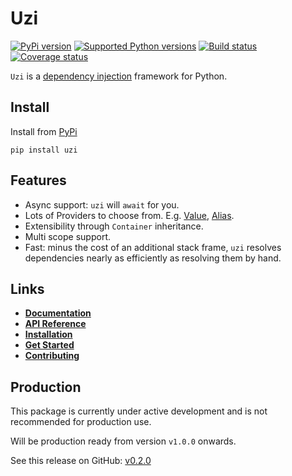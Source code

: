 # Uzi


[![PyPi version][pypi-image]][pypi-link]
[![Supported Python versions][pyversions-image]][pyversions-link]
[![Build status][ci-image]][ci-link]
[![Coverage status][codecov-image]][codecov-link]


`Uzi` is a [dependency injection](https://en.wikipedia.org/wiki/Dependency_injection) framework for Python.

## Install

Install from [PyPi](https://pypi.org/project/uzi/)

```
pip install uzi
```

## Features

- Async support: `uzi` will `await` for you.
- Lots of Providers to choose from. E.g.
[Value](https://pyuzi.github.io/uzi/basic/providers/value.html), 
[Alias](https://pyuzi.github.io/uzi/basic/providers/alias.html).
- Extensibility through `Container` inheritance.
- Multi scope support.
- Fast: minus the cost of an additional stack frame, `uzi` resolves dependencies 
nearly as efficiently as resolving them by hand.


## Links

- __[Documentation][docs-link]__
- __[API Reference][api-docs-link]__
- __[Installation][install-link]__
- __[Get Started][why-link]__
- __[Contributing][contributing-link]__



## Production

This package is currently under active development and is not recommended for production use.

Will be production ready from version `v1.0.0` onwards.



[docs-link]: https://pyuzi.github.io/uzi/
[api-docs-link]: https://pyuzi.github.io/uzi/api/
[install-link]: https://pyuzi.github.io/uzi/install.html
[why-link]: https://pyuzi.github.io/uzi/why.html
[contributing-link]: https://pyuzi.github.io/uzi/0.5.x/contributing.html
[pypi-image]: https://img.shields.io/pypi/v/uzi.svg?color=%233d85c6
[pypi-link]: https://pypi.python.org/pypi/uzi
[pyversions-image]: https://img.shields.io/pypi/pyversions/uzi.svg
[pyversions-link]: https://pypi.python.org/pypi/uzi
[ci-image]: https://github.com/pyuzi/uzi/actions/workflows/workflow.yaml/badge.svg?event=push&branch=master
[ci-link]: https://github.com/pyuzi/uzi/actions?query=workflow%3ACI%2FCD+event%3Apush+branch%3Amaster
[codecov-image]: https://codecov.io/gh/pyuzi/uzi/branch/master/graph/badge.svg
[codecov-link]: https://codecov.io/gh/pyuzi/uzi


See this release on GitHub: [v0.2.0](https://github.com/pyuzi/uzi/releases/tag/0.2.0)
